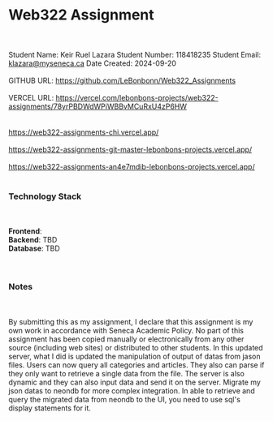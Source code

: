 # Web322 Assignment

<br/><br/>
Student Name: Keir Ruel Lazara
Student Number: 118418235
Student Email: klazara@myseneca.ca
Date Created: 2024-09-20
<br/><br/>
GITHUB URL: https://github.com/LeBonbonn/Web322_Assignments
<br/><br/>
VERCEL URL: https://vercel.com/lebonbons-projects/web322-assignments/78yrPBDWdWPiWBBvMCuRxU4zP6HW  
<br/><br/>
https://web322-assignments-chi.vercel.app/
<br/><br/>
https://web322-assignments-git-master-lebonbons-projects.vercel.app/
<br/><br/>
https://web322-assignments-an4e7mdib-lebonbons-projects.vercel.app/
<br/><br/>

### Technology Stack

<br/><br/>
**Frontend**:  
**Backend**: TBD  
**Database**: TBD  
<br/><br/>

### Notes

<br/><br/>
By submitting this as my assignment, I declare that this assignment is my own work in accordance with Seneca Academic Policy. No part of this assignment has been copied manually or electronically from any other source (including web sites) or distributed to other students.
In this updated server, what I did is updated the manipulation of output of datas from jason files. Users can now query all categories and articles. They also can
parse if they only want to retrieve a single data from the file. The server is also dynamic and they can also input data and send it on the server.
Migrate my json datas to neondb for more complex integration. In able to retrieve and query the migrated data from neondb to the UI, you need to use sql's display statements for it.
